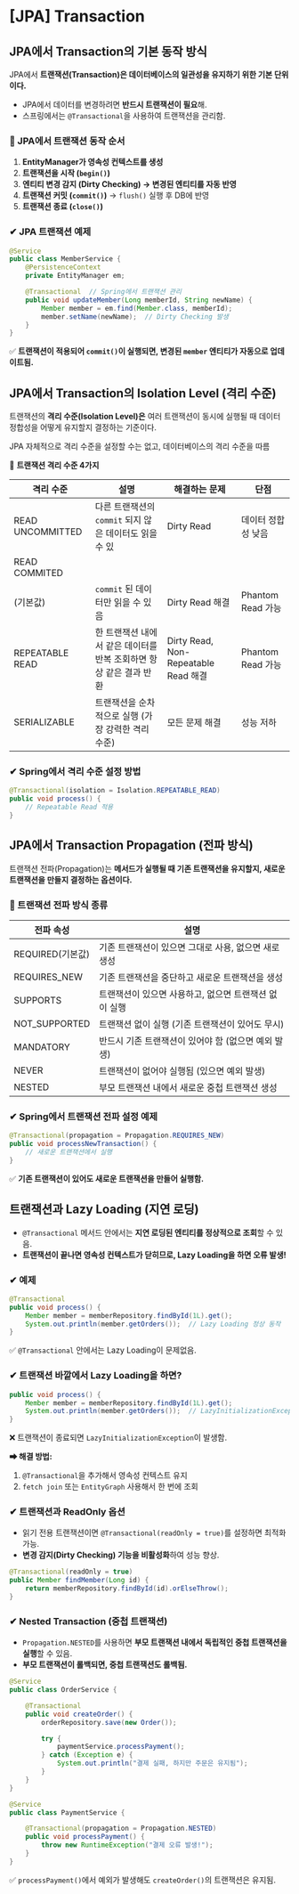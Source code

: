# [JPA] Transaction

## JPA에서 Transaction의 기본 동작 방식

JPA에서 **트랜잭션(Transaction)은 데이터베이스의 일관성을 유지하기 위한 기본 단위이다.**

- JPA에서 데이터를 변경하려면 **반드시 트랜잭션이 필요**해.
- 스프링에서는 `@Transactional`을 사용하여 트랜잭션을 관리함.

### 📌 JPA에서 트랜잭션 동작 순서

1. **EntityManager가 영속성 컨텍스트를 생성**
2. **트랜잭션을 시작 (`begin()`)**
3. **엔티티 변경 감지 (Dirty Checking) → 변경된 엔티티를 자동 반영**
4. **트랜잭션 커밋 (`commit()`)** → `flush()` 실행 후 DB에 반영
5. **트랜잭션 종료 (`close()`)**

### ✔ JPA 트랜잭션 예제

```java
@Service
public class MemberService {
    @PersistenceContext
    private EntityManager em;

    @Transactional  // Spring에서 트랜잭션 관리
    public void updateMember(Long memberId, String newName) {
        Member member = em.find(Member.class, memberId);
        member.setName(newName);  // Dirty Checking 발생
    }
}
```

✅ **트랜잭션이 적용되어 `commit()`이 실행되면, 변경된 `member` 엔티티가 자동으로 업데이트됨.**

## **JPA에서 Transaction의 Isolation Level (격리 수준)**

트랜잭션의 **격리 수준(Isolation Level)은** 여러 트랜잭션이 동시에 실행될 때 데이터 정합성을 어떻게 유지할지 결정하는 기준이다.

JPA 자체적으로 격리 수준을 설정할 수는 없고, 데이터베이스의 격리  수준을 따름

📌 **트랜잭션 격리 수준 4가지**

| **격리 수준** | **설명** | **해결하는 문제** | **단점** |
| --- | --- | --- | --- |
| READ UNCOMMITTED | 다른 트랜잭션의 `commit` 되지 않은 데이터도 읽을 수 있 | Dirty Read | 데이터 정합성 낮음 |
| READ COMMITED
(기본값) | `commit` 된 데이터만 읽을 수 있음 | Dirty Read 해결 | Phantom Read 가능 |
| REPEATABLE READ | 한 트랜잭션 내에서 같은 데이터를 반복 조회하면 항상 같은 결과 반환 | Dirty Read, Non-Repeatable Read 해결 | Phantom Read 가능 |
| SERIALIZABLE | 트랜잭션을 순차적으로 실행 (가장 강력한 격리 수준) | 모든 문제 해결 | 성능 저하 |

### ✔ Spring에서 격리 수준 설정 방법

```java
@Transactional(isolation = Isolation.REPEATABLE_READ)
public void process() {
    // Repeatable Read 적용
}
```

## JPA에서 Transaction Propagation (전파 방식)

트랜잭션 전파(Propagation)는 **메서드가 실행될 때 기존 트랜잭션을 유지할지, 새로운 트랜잭션을 만들지 결정하는 옵션이다.**

### 📌 트랜잭션 전파 방식 종류

| **전파 속성** | **설명** |
| --- | --- |
| REQUIRED(기본값) | 기존 트랜잭션이 있으면 그대로 사용, 없으면 새로 생성 |
| REQUIRES_NEW | 기존 트랜잭션을 중단하고 새로운 트랜잭션을 생성 |
| SUPPORTS | 트랜잭션이 있으면 사용하고, 없으면 트랜잭션 없이 실행 |
| NOT_SUPPORTED | 트랜잭션 없이 실행 (기존 트랜잭션이 있어도 무시) |
| MANDATORY | 반드시 기존 트랜잭션이 있어야 함 (없으면 예외 발생) |
| NEVER | 트랜잭션이 없어야 실행됨 (있으면 예외 발생) |
| NESTED | 부모 트랜잭션 내에서 새로운 중첩 트랜잭션 생성 |

### ✔ Spring에서 트랜잭션 전파 설정 예제

```java
@Transactional(propagation = Propagation.REQUIRES_NEW)
public void processNewTransaction() {
    // 새로운 트랜잭션에서 실행
}
```

✅ **기존 트랜잭션이 있어도 새로운 트랜잭션을 만들어 실행함.**

## 트랜잭션과 Lazy Loading (지연 로딩)

- `@Transactional` 메서드 안에서는 **지연 로딩된 엔티티를 정상적으로 조회**할 수 있음.
- **트랜잭션이 끝나면 영속성 컨텍스트가 닫히므로, Lazy Loading을 하면 오류 발생!**

### **✔ 예제**

```java
@Transactional
public void process() {
    Member member = memberRepository.findById(1L).get();
    System.out.println(member.getOrders());  // Lazy Loading 정상 동작
}
```

✅ `@Transactional` 안에서는 Lazy Loading이 문제없음.

### ✔ 트랜잭션 바깥에서 Lazy Loading을 하면?

```java
public void process() {
    Member member = memberRepository.findById(1L).get();
    System.out.println(member.getOrders());  // LazyInitializationException 발생
}
```

❌ 트랜잭션이 종료되면 `LazyInitializationException`이 발생함.

**➡ 해결 방법:**

1. `@Transactional`을 추가해서 영속성 컨텍스트 유지
2. `fetch join` 또는 `EntityGraph` 사용해서 한 번에 조회

### ✔ 트랜잭션과 ReadOnly 옵션

- 읽기 전용 트랜잭션이면 `@Transactional(readOnly = true)`를 설정하면 최적화 가능.
- **변경 감지(Dirty Checking) 기능을 비활성화**하여 성능 향상.

```java
@Transactional(readOnly = true)
public Member findMember(Long id) {
    return memberRepository.findById(id).orElseThrow();
}
```

### ✔ Nested Transaction (중첩 트랜잭션)

- `Propagation.NESTED`를 사용하면 **부모 트랜잭션 내에서 독립적인 중첩 트랜잭션을 실행**할 수 있음.
- **부모 트랜잭션이 롤백되면, 중첩 트랜잭션도 롤백됨.**

```java
@Service
public class OrderService {

    @Transactional
    public void createOrder() {
        orderRepository.save(new Order());

        try {
            paymentService.processPayment();
        } catch (Exception e) {
            System.out.println("결제 실패, 하지만 주문은 유지됨");
        }
    }
}

@Service
public class PaymentService {

    @Transactional(propagation = Propagation.NESTED)
    public void processPayment() {
        throw new RuntimeException("결제 오류 발생!");
    }
}
```

✅ `processPayment()`에서 예외가 발생해도 `createOrder()`의 트랜잭션은 유지됨.